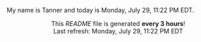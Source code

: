 My name is Tanner and today is Monday, July 29, 11:22 PM EDT.

<p align="center">This <i>README</i> file is generated <b>every 3 hours</b>!</br>Last refresh: Monday, July 29, 11:22 PM EDT<br /></p>
